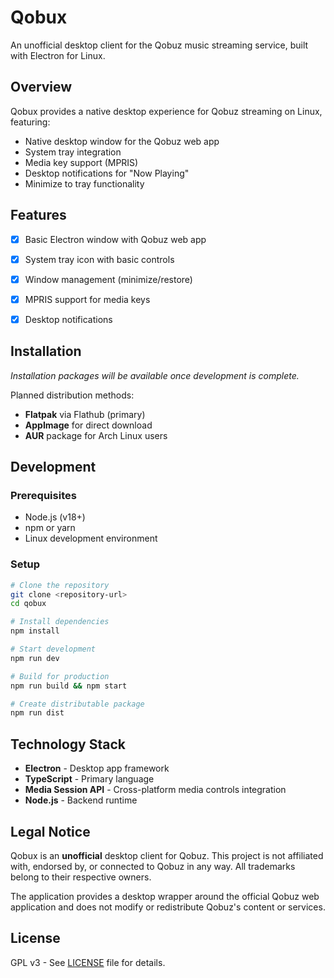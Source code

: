# Qobux

An unofficial desktop client for the Qobuz music streaming service, built with Electron for Linux.

## Overview

Qobux provides a native desktop experience for Qobuz streaming on Linux, featuring:

- Native desktop window for the Qobuz web app
- System tray integration
- Media key support (MPRIS)
- Desktop notifications for "Now Playing"
- Minimize to tray functionality

## Features

- [x] Basic Electron window with Qobuz web app
- [x] System tray icon with basic controls  
- [x] Window management (minimize/restore)
- [x] MPRIS support for media keys
- [x] Desktop notifications




## Installation

*Installation packages will be available once development is complete.*

Planned distribution methods:
- **Flatpak** via Flathub (primary)
- **AppImage** for direct download
- **AUR** package for Arch Linux users

## Development

### Prerequisites
- Node.js (v18+)
- npm or yarn
- Linux development environment

### Setup
```bash
# Clone the repository
git clone <repository-url>
cd qobux

# Install dependencies
npm install

# Start development
npm run dev

# Build for production
npm run build && npm start

# Create distributable package
npm run dist
```

## Technology Stack

- **Electron** - Desktop app framework
- **TypeScript** - Primary language
- **Media Session API** - Cross-platform media controls integration
- **Node.js** - Backend runtime

## Legal Notice

Qobux is an **unofficial** desktop client for Qobuz. This project is not affiliated with, endorsed by, or connected to Qobuz in any way. All trademarks belong to their respective owners.

The application provides a desktop wrapper around the official Qobuz web application and does not modify or redistribute Qobuz's content or services.

## License

GPL v3 - See [LICENSE](LICENSE) file for details.

